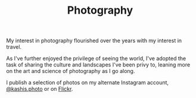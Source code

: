 ---
templateKey: photography-page
title: Photography
description: Some of the photos that I take
image: /img/home-jumbotron.jpg
body: |
  My interest in photography flourished over the years with my interest in travel.

  As I've further enjoyed the privilege of seeing the world, I've adopted the task of sharing the culture and landscapes I've been privy to, leaning more on the art and science of photography as I go along.
  
  I publish a selection of photos on my alternate Instagram account, <a href="https://www.instagram.com/kashis.photo/" title="See my photos on Instagram" target="blank" rel="noopener">@kashis.photo</a> or on <a href="https://www.flickr.com/people/kashisau/" title="See my photos on Flickr" target="blank" rel="noopener">Flickr</a>.
ctaPrimary:
  btnText: "@kashis.photo on Instagram"
  url: https://www.instagram.com/kashis.photo/
  title: See my photos on Instagram
ctaSecondary:
  btnText: "See my photos on Flickr"
  url: https://www.flickr.com/people/kashisau/
  title: See my photos on Flickr
photos:
  - babel:
    title: Tower of Babel
    blurb: A tower that is built for a yearly festival in Kathmandu Vally
    image: /img/photo-tower-of-babel.jpg
  - sunset:
    title: Sunset on the Arno
    blurb: Sunset captured on the Arno river in Florence
    image: /img/photo-sunset-on-the-arno.jpg
  - temple:
    title: Modality
    blurb: Taking care of temple grounds, a lady sweeps leaves from the water as patrons queue to pay their respects
    image: /img/photo-modality.jpg
  - himalayas:
    title: Alternate Peaks
    blurb: The imposing peaks behind the mountain town of Kyangjin Gumba in Nepalese Himalayas
    image: /img/photo-alternate-peaks.jpg
  - tram:
    title: Mountain Tram
    blurb: A mountside tram traverses in front of the Swiss alps in Lauterbraunnen.
    image: /img/photo-mountain-tram.jpg
---